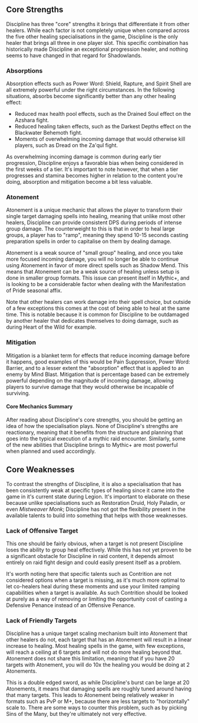 ## Core Strengths

Discipline has three "core" strengths it brings that differentiate it from other healers. While each factor is not completely unique when compared across the five other healing specialisations in the game, Discipline is the only healer that brings all three in one player slot. This specific combination has historically made Discipline an exceptional progression healer, and nothing seems to have changed in that regard for Shadowlands.

### Absorptions

Absorption effects such as Power Word: Shield, Rapture, and Spirit Shell are all extremely powerful under the right circumstances. In the following situations, absorbs become significantly better than any other healing effect:

- Reduced max health pool effects, such as the Drained Soul effect on the Azshara fight.
- Reduced healing taken effects, such as the Darkest Depths effect on the Blackwater Behemoth fight.
- Moments of overwhelming incoming damage that would otherwise kill players, such as Dread on the Za'qul fight.

As overwhelming incoming damage is common during early tier progression, Discipline enjoys a favorable bias when being considered in the first weeks of a tier. It's important to note however, that when a tier progresses and stamina becomes higher in relation to the content you're doing, absorption and mitigation become a bit less valuable.

### Atonement

Atonement is a unique mechanic that allows the player to transform their single target damaging spells into healing, meaning that unlike most other healers, Discipline can provide consistent DPS during periods of intense group damage. The counterweight to this is that in order to heal large groups, a player has to "ramp", meaning they spend 10-15 seconds casting preparation spells in order to capitalise on them by dealing damage.

Atonement is a weak source of "small group" healing, and once you take more focused incoming damage, you will no longer be able to continue using Atonement in favor of more direct spells such as Shadow Mend. This means that Atonement can be a weak source of healing unless setup is done in smaller group formats. This issue can present itself in Mythic+, and is looking to be a considerable factor when dealing with the Manifestation of Pride seasonal affix.

Note that other healers can work damage into their spell choice, but outside of a few exceptions this comes at the cost of being able to heal at the same time. This is notable because it is common for Discipline to be outdamaged by another healer that dedicates themselves to doing damage, such as during Heart of the Wild for example.

### Mitigation

Mitigation is a blanket term for effects that reduce incoming damage before it happens, good examples of this would be Pain Suppression, Power Word: Barrier, and to a lesser extent the "absorption" effect that is applied to an enemy by Mind Blast. Mitigation that is percentage based can be extremely powerful depending on the magnitude of incoming damage, allowing players to survive damage that they would otherwise be incapable of surviving.

#### Core Mechanics Summary

After reading about Discipline's core strengths, you should be getting an idea of how the specialisation plays. None of Discipline's strengths are reactionary, meaning that it benefits from the structure and planning that goes into the typical execution of a mythic raid encounter. Similarly, some of the new abilities that Discipline brings to Mythic+ are most powerful when planned and used accordingly.

## Core Weaknesses

To contrast the strengths of Discipline, it is also a specialisation that has been consistently weak at specific types of healing since it came into the game in it's current state during Legion. It's important to elaborate on these because unlike specialisations such as Restoration Druid, Holy Paladin, or even _Mistweaver Monk_; Discipline has not got the flexibility present in the available talents to build into something that helps with those weaknesses.

### Lack of Offensive Target

This one should be fairly obvious, when a target is not present Discipline loses the ability to group heal effectively. While this has not yet proven to be a significant obstacle for Discipline in raid content, it depends almost entirely on raid fight design and could easily present itself as a problem.

It's worth noting here that specific talents such as Contrition are not considered options when a target is missing, as it's much more optimal to let co-healers heal during these moments and use your limited ramping capabilities when a target is available. As such Contrition should be looked at purely as a way of removing or limiting the opportunity cost of casting a Defensive Penance instead of an Offensive Penance.

### Lack of Friendly Targets

Discipline has a unique target scaling mechanism built into Atonement that other healers do not, each target that has an Atonement will result in a linear increase to healing. Most healing spells in the game, with few exceptions, will reach a ceiling at 6 targets and will not do more healing beyond that. Atonement does not share this limitation, meaning that if you have 20 targets with Atonement, you will do 10x the healing you would be doing at 2 Atonements.

This is a double edged sword, as while Discipline's burst can be large at 20 Atonements, it means that damaging spells are roughly tuned around having that many targets. This leads to Atonement being relatively weaker in formats such as PvP or M+, because there are less targets to "horizontally" scale to. There are some ways to counter this problem, such as by picking Sins of the Many, but they're ultimately not very effective.
